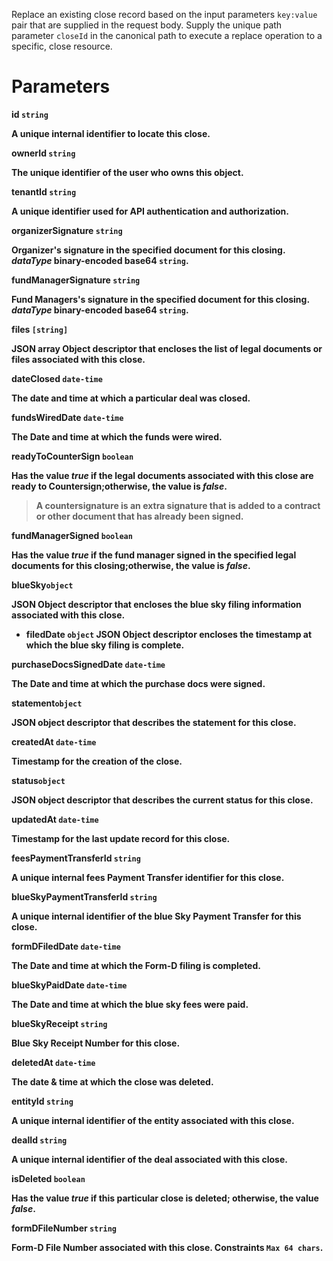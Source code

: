 Replace an existing close record based on the input parameters `key:value` pair that are supplied in the request body. Supply the unique path parameter `closeId` in the canonical path to execute a replace operation to a specific, close resource.

# Parameters

<strong>id<strong> `string`

A unique internal identifier to locate this close.

<strong>ownerId<strong> `string`

The unique identifier of the user who owns this object.

<strong>tenantId<strong> `string`

A unique identifier used for API authentication and authorization.

<strong>organizerSignature<strong> `string`

Organizer's signature in the specified document for this closing. _dataType_ binary-encoded base64 `string`.

<strong>fundManagerSignature<strong> `string`

Fund Managers's signature in the specified document for this closing. _dataType_ binary-encoded base64 `string`.

<strong>files<strong> `[string]`

JSON array Object descriptor that encloses the list of legal documents or files associated with this close.

<strong>dateClosed<strong> `date-time`

The date and time at which a particular deal was closed.

<strong>fundsWiredDate<strong> `date-time`

The Date and time at which the funds were wired.

<strong>readyToCounterSign<strong> `boolean`

Has the value _true_ if the legal documents associated with this close are ready to Countersign;otherwise, the value is _false_.

> A countersignature is an extra signature that is added to a contract or other document that has already been signed.

<strong>fundManagerSigned<strong> `boolean`

Has the value _true_ if the fund manager signed in the specified legal documents for this closing;otherwise, the value is _false_.

<strong>blueSky<strong>`object`

JSON Object descriptor that encloses the blue sky filing information associated with this close.

* <strong>filedDate<strong> `object`
JSON Object descriptor encloses the timestamp at which the blue sky filing is complete.

<strong>purchaseDocsSignedDate<strong> `date-time`

The Date and time at which the purchase docs were signed.

<strong>statement<strong>`object`

JSON object descriptor that describes the statement for this close.

<strong>createdAt<strong> `date-time`

Timestamp for the creation of the close.

<strong>status<strong>`object`

JSON object descriptor that describes the current status for this close.

<strong>updatedAt<strong> `date-time`

Timestamp for the last update record for this close.

<strong>feesPaymentTransferId<strong> `string`

A unique internal fees Payment Transfer identifier for this close.

<strong>blueSkyPaymentTransferId<strong> `string`

A unique internal identifier of the blue Sky Payment Transfer for this close.

<strong>formDFiledDate<strong> `date-time`

The Date and time at which the Form-D filing is completed.

<strong>blueSkyPaidDate<strong> `date-time`

The Date and time at which the blue sky fees were paid.

<strong>blueSkyReceipt<strong> `string`

Blue Sky Receipt Number for this close.

<strong>deletedAt<strong> `date-time`

The date & time at which the close was deleted.

<strong>entityId<strong> `string`

A unique internal identifier of the entity associated with this close.

<strong>dealId<strong> `string`

A unique internal identifier of the deal associated with this close.

<strong>isDeleted<strong> `boolean`

Has the value _true_ if this particular close is deleted; otherwise, the value _false_.

<strong>formDFileNumber<strong> `string`

Form-D File Number associated with this close. Constraints `Max 64 chars`.